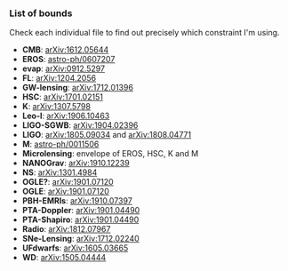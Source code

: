### List of bounds

Check each individual file to find out precisely which constraint I'm using.

- **CMB**: [arXiv:1612.05644](https://arxiv.org/abs/1612.05644) 
- **EROS**: [astro-ph/0607207](https://arxiv.org/abs/astro-ph/0607207)  
- **evap**: [arXiv:0912.5297](https://arxiv.org/abs/0912.5297)  
- **FL**:  [arXiv:1204.2056](https://arxiv.org/abs/1204.2056)  
- **GW-lensing**: [arXiv:1712.01396](https://arxiv.org/abs/1712.01396)  
- **HSC**: [arXiv:1701.02151](https://arxiv.org/abs/1701.02151)  
- **K**: [arXiv:1307.5798](https://arxiv.org/abs/1307.5798)  
- **Leo-I**: [arXiv:1906.10463](https://arxiv.org/abs/1906.10463)  
- **LIGO-SGWB**: [arXiv:1904.02396](https://arxiv.org/abs/1904.02396)  
- **LIGO**: [arXiv:1805.09034](https://arxiv.org/abs/1805.09034) and [arXiv:1808.04771](https://arxiv.org/abs/1808.04771)  
- **M**: [astro-ph/0011506](https://arxiv.org/abs/astro-ph/0011506)  
- **Microlensing**: envelope of EROS, HSC, K and M  
- **NANOGrav**: [arXiv:1910.12239](https://arxiv.org/abs/1910.12239)
- **NS**: [arXiv:1301.4984](https://arxiv.org/abs/1301.4984)  
- **OGLE?**: [arXiv:1901.07120](https://arxiv.org/abs/1901.07120)
- **OGLE**: [arXiv:1901.07120](https://arxiv.org/abs/1901.07120)  
- **PBH-EMRIs**: [arXiv:1910.07397](https://arxiv.org/abs/1910.07397)  
- **PTA-Doppler**: [arXiv:1901.04490](https://arxiv.org/abs/1901.04490)  
- **PTA-Shapiro**: [arXiv:1901.04490](https://arxiv.org/abs/1901.04490)  
- **Radio**: [arXiv:1812.07967](https://arxiv.org/abs/1812.07967)  
- **SNe-Lensing**: [arXiv:1712.02240](https://arxiv.org/abs/1712.02240)  
- **UFdwarfs**: [arXiv:1605.03665](https://arxiv.org/abs/1605.03665)  
- **WD**: [arXiv:1505.04444](https://arxiv.org/abs/1505.04444)
